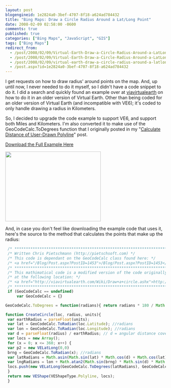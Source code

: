 ```yaml
---
layout: post
blogengineid: 1e2824a0-3bef-4707-8f18-a624ad784432
title: "Bing Maps: Draw a Circle Radius Around a Lat/Long Point"
date: 2008-02-09 02:58:00 -0600
comments: true
published: true
categories: ["Bing Maps", "JavaScript", "GIS"]
tags: ["Bing Maps"]
redirect_from: 
  - /post/2008/02/09/Virtual-Earth-Draw-a-Circle-Radius-Around-a-LatLong-Point.aspx
  - /post/2008/02/09/Virtual-Earth-Draw-a-Circle-Radius-Around-a-LatLong-Point
  - /post/2008/02/09/virtual-earth-draw-a-circle-radius-around-a-latlong-point
  - /post.aspx?id=1e2824a0-3bef-4707-8f18-a624ad784432
---
```

<!-- more -->

I get requests on how to draw radius' around points on the map. And, up until now, I never needed to do it myself, so I didn't have a code snippet to do it. I did a search and quickly found an example over at <a href="http://viavirtualearth.com/Wiki/Draw+a+circle.ashx">viavirtualearth</a> on how to do it in an older version of Virtual Earth. Other than being coded for an older version of Virtual Earth (and incompatible with VE6); it's coded to only handle drawing a radius in Kilometers.

So, I decided to upgrade the code example to support VE6, and support both Miles and Kilometers. I'm also converted it to make use of the GeoCodeCalc.ToDegrees function that I originally posted in my "<a href="/Blog/Post.aspx?PostID=1453">Calculate Distance of User-Drawn Polyline</a>" post.

<a href="http://pietschsoft.net/Download/Blog/1456/DrawRadius.zip">Download the Full Example Here</a>

<img src="http://pietschsoft.net/Download/Blog/1456/VEDrawRadius.png" border="0" alt="" width="300" height="219" align="baseline" />

And, in case you don't feel like downloading the example code that uses it, here's the source to the method that calculates the points that make up the radius: 

```javascript
 /* *************************************************************************** */
 /* Written Chris Pietschmann (http://pietschsoft.com) */
 /* This code is dependant on the GeoCodeCalc class found here: */
 /* <a href="/Blog/Post.aspx?PostID=1453">/Blog/Post.aspx?PostID=1453</a> */
 /* *************************************************************************** */
 /* This mathimatical code is a modified version of the code originally posted */
 /* at the following location: */
 /* <a href="http://viavirtualearth.com/Wiki/Draw+a+circle.ashx">http://viavirtualearth.com/Wiki/Draw+a+circle.ashx</a> */
 /* *************************************************************************** */
 if (GeoCodeCalc == undefined) 
     var GeoCodeCalc = {}

GeoCodeCalc.ToDegrees = function(radians){ return radians * 180 / Math.PI;};

function CreateCircle(loc, radius, units){ 
 var earthRadius = parseFloat(units); 
 var lat = GeoCodeCalc.ToRadian(loc.Latitude); //radians 
 var lon = GeoCodeCalc.ToRadian(loc.Longitude); //radians 
 var d = parseFloat(radius) / earthRadius; // d = angular distance covered on earth's surface 
 var locs = new Array(); 
 for (x = 0; x <= 360; x++) { 
 var p2 = new VELatLong(0,0) 
 brng = GeoCodeCalc.ToRadian(x); //radians 
 var latRadians = Math.asin(Math.sin(lat) * Math.cos(d) + Math.cos(lat) * Math.sin(d) * Math.cos(brng)); 
 var lngRadians = lon + Math.atan2(Math.sin(brng) * Math.sin(d) * Math.cos(lat), Math.cos(d) - Math.sin(lat) * Math.sin(latRadians)); 
 locs.push(new VELatLong(GeoCodeCalc.ToDegrees(latRadians), GeoCodeCalc.ToDegrees(lngRadians))); 
 } 
 return new VEShape(VEShapeType.Polyline, locs); 
 }
 ```
